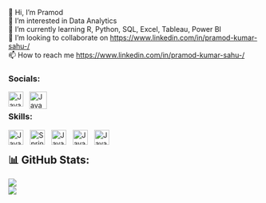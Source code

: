 👋 Hi, I’m Pramod<br>👀 I’m interested in Data Analytics<br>🌱 I’m currently learning R, Python, SQL, Excel, Tableau, Power BI<br>💞️ I’m looking to collaborate on https://www.linkedin.com/in/pramod-kumar-sahu-/<br>📫 How to reach me https://www.linkedin.com/in/pramod-kumar-sahu-/


### Socials:

<img align="left" alt="Java" width="30px" style="padding-right:9px;" src="https://github.com/Pramodkumar-Analyst/icon/blob/main/linkedin-app-icon.svg"/>
<img align="left" alt="Java" width="35px" style="padding-right:10px;" src="https://github.com/Pramodkumar-Analyst/icon/blob/main/Email.svg"/>

<br />




### Skills:
<img align="left" alt="Java" width="30px" style="padding-right:10px;" src="https://cdn.jsdelivr.net/gh/devicons/devicon@latest/icons/r/r-original.svg"/>
<img align="left" alt="Spring" width="30px" style="padding-right:10px;" src="https://cdn.jsdelivr.net/gh/devicons/devicon@latest/icons/azuresqldatabase/azuresqldatabase-original.svg"/>
<img align="left" alt="Java" width="30px" style="padding-right:10px;" src="https://github.com/Pramodkumar-Analyst/icon/blob/main/microsoft-excel-icon.svg"/>
<img align="left" alt="Java" width="30px" style="padding-right:10px;" src="https://github.com/Pramodkumar-Analyst/icon/blob/main/power-bi-icon.svg"/>
<img align="left" alt="Java" width="30px" style="padding-right:10px;" src="https://github.com/Pramodkumar-Analyst/icon/blob/main/python-programming-language-icon.svg"/>



<br />



## 📊 GitHub Stats:
![](https://github-readme-stats.vercel.app/api?username=Pramodkumar-Analyst&theme=radical&hide_border=false&include_all_commits=false&count_private=false)<br/>
![](https://nirzak-streak-stats.vercel.app/?user=Pramodkumar-Analyst&theme=radical&hide_border=false)<br/>



